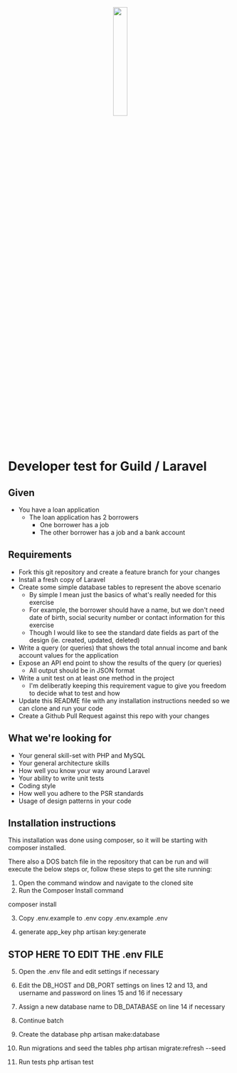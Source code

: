 <p align="center"><a href="https://www.guildmortgage.com/" target="_blank"><img src="https://www.guildmortgage.com/wp-content/uploads/2016/11/Guild_Logo_RGB_Full.png" width="25%"></a></p>

# Developer test for Guild / Laravel

## Given

- You have a loan application
  - The loan application has 2 borrowers
    - One borrower has a job
    - The other borrower has a job and a bank account

## Requirements

- Fork this git repository and create a feature branch for your changes
- Install a fresh copy of Laravel
- Create some simple database tables to represent the above scenario
  - By simple I mean just the basics of what's really needed for this exercise
  - For example, the borrower should have a name, but we don't need date of birth, social security number or contact information for this exercise
  - Though I would like to see the standard date fields as part of the design (ie. created, updated, deleted)
- Write a query (or queries) that shows the total annual income and bank account values for the application
- Expose an API end point to show the results of the query (or queries)
  - All output should be in JSON format
- Write a unit test on at least one method in the project
  - I'm deliberatly keeping this requirement vague to give you freedom to decide what to test and how
- Update this README file with any installation instructions needed so we can clone and run your code
- Create a Github Pull Request against this repo with your changes

## What we're looking for

- Your general skill-set with PHP and MySQL
- Your general architecture skills
- How well you know your way around Laravel
- Your ability to write unit tests
- Coding style
- How well you adhere to the PSR standards
- Usage of design patterns in your code

## Installation instructions

This installation was done using composer, so it will be starting with composer installed.  

There also a DOS batch file in the repository that can be run and will execute the below steps or, follow these steps to get the site running:


1. Open the command window and navigate to the cloned site
2. Run the Composer Install command

composer install

3. Copy .env.example to .env
copy .env.example .env

4. generate app_key
php artisan key:generate

## STOP HERE TO EDIT THE .env FILE
5. Open the .env file and edit settings if necessary
6. Edit the DB_HOST and DB_PORT settings on lines 12 and 13, and username and password on lines 15 and 16 if necessary
7. Assign a new database name to DB_DATABASE on line 14 if necessary
8. Continue batch

9. Create the database
php artisan make:database

10. Run migrations and seed the tables
php artisan migrate:refresh --seed

11. Run tests
php artisan test